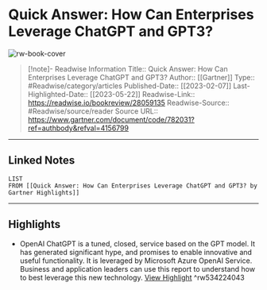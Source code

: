 # Quick Answer: How Can Enterprises Leverage ChatGPT and GPT3?

![rw-book-cover](https://readwise-assets.s3.amazonaws.com/media/uploaded_book_covers/profile_174804/gartner-tile_rMEh6ky.jpg)
<br>
>[!note]- Readwise Information
>Title:: Quick Answer: How Can Enterprises Leverage ChatGPT and GPT3?
>Author:: [[Gartner]]
>Type:: #Readwise/category/articles
>Published-Date:: [[2023-02-07]]
>Last-Highlighted-Date:: [[2023-05-22]]
>Readwise-Link:: https://readwise.io/bookreview/28059135
>Readwise-Source:: #Readwise/source/reader
>Source URL:: https://www.gartner.com/document/code/782031?ref=authbody&refval=4156799
--- 

## Linked Notes
```dataview
LIST
FROM [[Quick Answer: How Can Enterprises Leverage ChatGPT and GPT3? by Gartner Highlights]]
```

---

## Highlights
- OpenAI ChatGPT is a tuned, closed, service based on the GPT model. It has generated significant hype, and promises to enable innovative and useful functionality. It is leveraged by Microsoft Azure OpenAI Service. Business and application leaders can use this report to understand how to best leverage this new technology. [View Highlight](https://readwise.io/open/534224043) ^rw534224043
